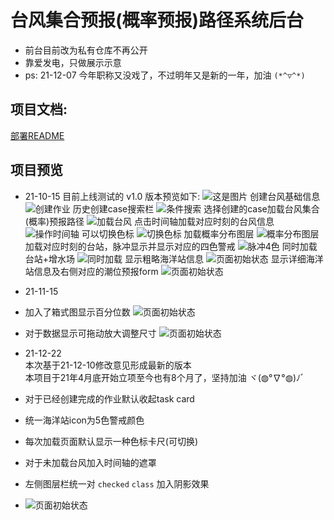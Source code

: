 # 台风集合预报(概率预报)路径系统后台
* 前台目前改为私有仓库不再公开
* 靠爱发电，只做展示示意 
* ps: 21-12-07 今年职称又没戏了，不过明年又是新的一年，加油 `(*^▽^*)`
## 项目文档:

[部署README](./documents/项目部署.md)

## 项目预览
+ 21-10-15 目前上线测试的 v1.0 版本预览如下:
![这是图片](./documents/pic/pic001.png)
创建台风基础信息
![创建作业](./documents/pic/pic002.png)
历史创建case搜索栏
![条件搜索](./documents/pic/pic003.png)
选择创建的case加载台风集合(概率)预报路径
![加载台风](./documents/pic/pic004.png)
点击时间轴加载对应时刻的台风信息
![操作时间轴](./documents/pic/pic005.png)
可以切换色标
![切换色标](./documents/pic/pic006.png)
加载概率分布图层
![概率分布图层](./documents/pic/pic007.png)
加载对应时刻的台站，脉冲显示并显示对应的四色警戒
![脉冲4色](./documents/pic/pic008.png)
同时加载台站+增水场
![同时加载](./documents/pic/pic009.png)
显示粗略海洋站信息
![页面初始状态](./documents/pic/pic010.png)
显示详细海洋站信息及右侧对应的潮位预报form
![页面初始状态](./documents/pic/pic011.png)
+ 21-11-15 
+ 加入了箱式图显示百分位数
![页面初始状态](./documents/pic/pic012.png)
+ 对于数据显示可拖动放大调整尺寸
![页面初始状态](./documents/pic/pic013.png)

+ 21-12-22  
  本次基于21-12-10修改意见形成最新的版本  
  本项目于21年4月底开始立项至今也有8个月了，坚持加油 ヾ(◍°∇°◍)ﾉﾞ
+ 对于已经创建完成的作业默认收起task card
+ 统一海洋站icon为5色警戒颜色
+ 每次加载页面默认显示一种色标卡尺(可切换)
+ 对于未加载台风加入时间轴的遮罩
+ 左侧图层栏统一对 `checked` `class` 加入阴影效果
+ ![页面初始状态](./documents/pic/pic014.png)